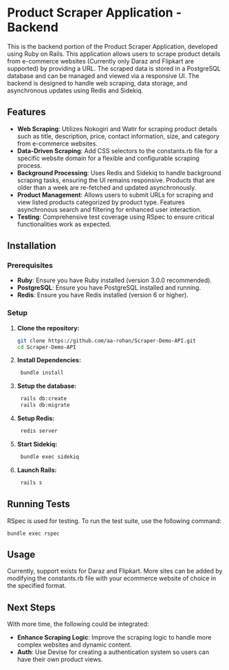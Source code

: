 # Product Scraper Application - Backend

This is the backend portion of the Product Scraper Application, developed using Ruby on Rails. This application allows users to scrape product details from e-commerce websites (Currently only Daraz and Flipkart are supported) by providing a URL. The scraped data is stored in a PostgreSQL database and can be managed and viewed via a responsive UI. The backend is designed to handle web scraping, data storage, and asynchronous updates using Redis and Sidekiq.

## Features

- **Web Scraping**: Utilizes Nokogiri and Watir for scraping product details such as title, description, price, contact information, size, and category from e-commerce websites.
- **Data-Driven Scraping**: Add CSS selectors to the constants.rb file for a specific website domain for a flexible and configurable scraping process.
- **Background Processing**: Uses Redis and Sidekiq to handle background scraping tasks, ensuring the UI remains responsive. Products that are older than a week are re-fetched and updated asynchronously.
- **Product Management**: Allows users to submit URLs for scraping and view listed products categorized by product type. Features asynchronous search and filtering for enhanced user interaction.
- **Testing**: Comprehensive test coverage using RSpec to ensure critical functionalities work as expected.

## Installation

### Prerequisites

- **Ruby**: Ensure you have Ruby installed (version 3.0.0 recommended).
- **PostgreSQL**: Ensure you have PostgreSQL installed and running.
- **Redis**: Ensure you have Redis installed (version 6 or higher).

### Setup

1. **Clone the repository:**

   ```sh
   git clone https://github.com/aa-rohan/Scraper-Demo-API.git
   cd Scraper-Demo-API
   ```
   
2. **Install Dependencies:**

   ```sh
    bundle install
    ```
   
3. **Setup the database:**

   ```sh
    rails db:create
    rails db:migrate
    ```
   
4. **Setup Redis:**

   ```sh
    redis server
    ```
   
5. **Start Sidekiq:**

   ```sh
    bundle exec sidekiq
    ```
   
6. **Launch Rails:**

   ```sh
    rails s
    ```
   
## Running Tests

RSpec is used for testing. To run the test suite, use the following command:
   
    bundle exec rspec

## Usage

Currently, support exists for Daraz and Flipkart. More sites can be added by modifying the constants.rb file with your ecommerce website of choice in the specified format.
   
## Next Steps

With more time, the following could be integrated:

- **Enhance Scraping Logic**: Improve the scraping logic to handle more complex websites and dynamic content.
- **Auth**: Use Devise for creating a authentication system so users can have their own product views.
